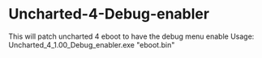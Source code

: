 # Uncharted-4-Debug-enabler
This will patch uncharted 4 eboot to have the debug menu enable
Usage: Uncharted_4_1.00_Debug_enabler.exe "eboot.bin"
